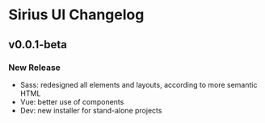 # Sirius UI Changelog

## v0.0.1-beta

### New Release
* Sass: redesigned all elements and layouts, according to more semantic HTML
* Vue: better use of components
* Dev: new installer for stand-alone projects